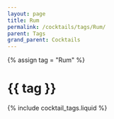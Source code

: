 ```yaml
---
layout: page
title: Rum
permalink: /cocktails/tags/Rum/
parent: Tags
grand_parent: Cocktails
---
```

{% assign tag = "Rum" %}
# {{ tag }}
{% include cocktail_tags.liquid %}